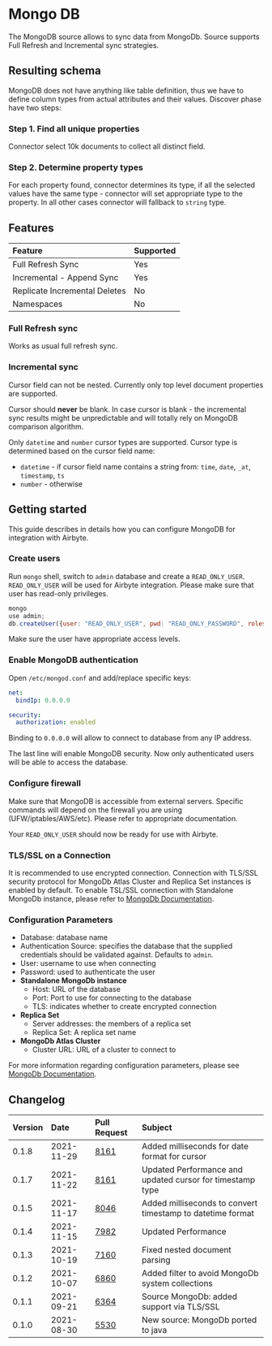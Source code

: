 # Mongo DB

The MongoDB source allows to sync data from MongoDb. Source supports Full Refresh and Incremental sync strategies.

## Resulting schema

MongoDB does not have anything like table definition, thus we have to define column types from actual attributes and their values. Discover phase have two steps:

### Step 1. Find all unique properties

Connector select 10k documents to collect all distinct field.

### Step 2. Determine property types

For each property found, connector determines its type, if all the selected values have the same type - connector will set appropriate type to the property. In all other cases connector will fallback to `string` type.

## Features

| Feature | Supported |
| :--- | :--- |
| Full Refresh Sync | Yes |
| Incremental - Append Sync | Yes |
| Replicate Incremental Deletes | No |
| Namespaces | No |

### Full Refresh sync

Works as usual full refresh sync.

### Incremental sync

Cursor field can not be nested. Currently only top level document properties are supported.

Cursor should **never** be blank. In case cursor is blank - the incremental sync results might be unpredictable and will totally rely on MongoDB comparison algorithm.

Only `datetime` and `number` cursor types are supported. Cursor type is determined based on the cursor field name:

* `datetime` - if cursor field name contains a string from: `time`, `date`, `_at`, `timestamp`, `ts`
* `number` - otherwise

## Getting started

This guide describes in details how you can configure MongoDB for integration with Airbyte.

### Create users

Run `mongo` shell, switch to `admin` database and create a `READ_ONLY_USER`. `READ_ONLY_USER` will be used for Airbyte integration. Please make sure that user has read-only privileges.

```javascript
mongo
use admin;
db.createUser({user: "READ_ONLY_USER", pwd: "READ_ONLY_PASSWORD", roles: [{role: "read", db: "TARGET_DATABASE"}]})
```

Make sure the user have appropriate access levels.

### Enable MongoDB authentication

Open `/etc/mongod.conf` and add/replace specific keys:

```yaml
net:
  bindIp: 0.0.0.0

security:
  authorization: enabled
```

Binding to `0.0.0.0` will allow to connect to database from any IP address.

The last line will enable MongoDB security. Now only authenticated users will be able to access the database.

### Configure firewall

Make sure that MongoDB is accessible from external servers. Specific commands will depend on the firewall you are using \(UFW/iptables/AWS/etc\). Please refer to appropriate documentation.

Your `READ_ONLY_USER` should now be ready for use with Airbyte.

### TLS/SSL on a Connection

It is recommended to use encrypted connection. Connection with TLS/SSL security protocol for MongoDb Atlas Cluster and Replica Set instances is enabled by default. To enable TSL/SSL connection with Standalone MongoDb instance, please refer to [MongoDb Documentation](https://docs.mongodb.com/manual/tutorial/configure-ssl/).

### Сonfiguration Parameters

* Database: database name
* Authentication Source: specifies the database that the supplied credentials should be validated against. Defaults to `admin`.
* User: username to use when connecting
* Password: used to authenticate the user
* **Standalone MongoDb instance**
  * Host: URL of the database
  * Port: Port to use for connecting to the database
  * TLS: indicates whether to create encrypted connection
* **Replica Set**
  * Server addresses: the members of a replica set
  * Replica Set: A replica set name
* **MongoDb Atlas Cluster**
  * Cluster URL: URL of a cluster to connect to

For more information regarding configuration parameters, please see [MongoDb Documentation](https://docs.mongodb.com/drivers/java/sync/v4.3/fundamentals/connection/).

## Changelog

| Version | Date | Pull Request | Subject |
| :--- | :--- | :--- | :--- |
| 0.1.8 | 2021-11-29 | [8161](https://github.com/airbytehq/airbyte/pull/8161) | Added milliseconds for date format for cursor |
| 0.1.7 | 2021-11-22 | [8161](https://github.com/airbytehq/airbyte/pull/8161) | Updated Performance and updated cursor for timestamp type |
| 0.1.5 | 2021-11-17 | [8046](https://github.com/airbytehq/airbyte/pull/8046) | Added milliseconds to convert timestamp to datetime format |
| 0.1.4 | 2021-11-15 | [7982](https://github.com/airbytehq/airbyte/pull/7982) | Updated Performance |
| 0.1.3 | 2021-10-19 | [7160](https://github.com/airbytehq/airbyte/pull/7160) | Fixed nested document parsing |
| 0.1.2 | 2021-10-07 | [6860](https://github.com/airbytehq/airbyte/pull/6860) | Added filter to avoid MongoDb system collections |
| 0.1.1 | 2021-09-21 | [6364](https://github.com/airbytehq/airbyte/pull/6364) | Source MongoDb: added support via TLS/SSL |
| 0.1.0 | 2021-08-30 | [5530](https://github.com/airbytehq/airbyte/pull/5530) | New source: MongoDb ported to java |
